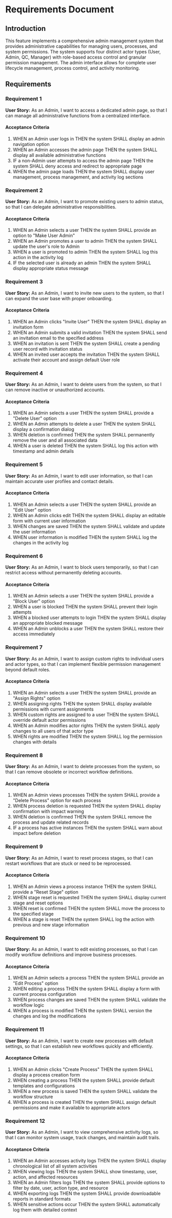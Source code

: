 # Requirements Document

## Introduction

This feature implements a comprehensive admin management system that provides administrative capabilities for managing users, processes, and system permissions. The system supports four distinct actor types (User, Admin, QC, Manager) with role-based access control and granular permission management. The admin interface allows for complete user lifecycle management, process control, and activity monitoring.

## Requirements

### Requirement 1

**User Story:** As an Admin, I want to access a dedicated admin page, so that I can manage all administrative functions from a centralized interface.

#### Acceptance Criteria

1. WHEN an Admin user logs in THEN the system SHALL display an admin navigation option
2. WHEN an Admin accesses the admin page THEN the system SHALL display all available administrative functions
3. IF a non-Admin user attempts to access the admin page THEN the system SHALL deny access and redirect to appropriate page
4. WHEN the admin page loads THEN the system SHALL display user management, process management, and activity log sections

### Requirement 2

**User Story:** As an Admin, I want to promote existing users to admin status, so that I can delegate administrative responsibilities.

#### Acceptance Criteria

1. WHEN an Admin selects a user THEN the system SHALL provide an option to "Make User Admin"
2. WHEN an Admin promotes a user to admin THEN the system SHALL update the user's role to Admin
3. WHEN a user is promoted to admin THEN the system SHALL log this action in the activity log
4. IF the selected user is already an admin THEN the system SHALL display appropriate status message

### Requirement 3

**User Story:** As an Admin, I want to invite new users to the system, so that I can expand the user base with proper onboarding.

#### Acceptance Criteria

1. WHEN an Admin clicks "Invite User" THEN the system SHALL display an invitation form
2. WHEN an Admin submits a valid invitation THEN the system SHALL send an invitation email to the specified address
3. WHEN an invitation is sent THEN the system SHALL create a pending user record with invitation status
4. WHEN an invited user accepts the invitation THEN the system SHALL activate their account and assign default User role

### Requirement 4

**User Story:** As an Admin, I want to delete users from the system, so that I can remove inactive or unauthorized accounts.

#### Acceptance Criteria

1. WHEN an Admin selects a user THEN the system SHALL provide a "Delete User" option
2. WHEN an Admin attempts to delete a user THEN the system SHALL display a confirmation dialog
3. WHEN deletion is confirmed THEN the system SHALL permanently remove the user and all associated data
4. WHEN a user is deleted THEN the system SHALL log this action with timestamp and admin details

### Requirement 5

**User Story:** As an Admin, I want to edit user information, so that I can maintain accurate user profiles and contact details.

#### Acceptance Criteria

1. WHEN an Admin selects a user THEN the system SHALL provide an "Edit User" option
2. WHEN an Admin clicks edit THEN the system SHALL display an editable form with current user information
3. WHEN changes are saved THEN the system SHALL validate and update the user information
4. WHEN user information is modified THEN the system SHALL log the changes in the activity log

### Requirement 6

**User Story:** As an Admin, I want to block users temporarily, so that I can restrict access without permanently deleting accounts.

#### Acceptance Criteria

1. WHEN an Admin selects a user THEN the system SHALL provide a "Block User" option
2. WHEN a user is blocked THEN the system SHALL prevent their login attempts
3. WHEN a blocked user attempts to login THEN the system SHALL display an appropriate blocked message
4. WHEN an Admin unblocks a user THEN the system SHALL restore their access immediately

### Requirement 7

**User Story:** As an Admin, I want to assign custom rights to individual users and actor types, so that I can implement flexible permission management beyond default roles.

#### Acceptance Criteria

1. WHEN an Admin selects a user THEN the system SHALL provide an "Assign Rights" option
2. WHEN assigning rights THEN the system SHALL display available permissions with current assignments
3. WHEN custom rights are assigned to a user THEN the system SHALL override default actor permissions
4. WHEN an Admin modifies actor rights THEN the system SHALL apply changes to all users of that actor type
5. WHEN rights are modified THEN the system SHALL log the permission changes with details

### Requirement 8

**User Story:** As an Admin, I want to delete processes from the system, so that I can remove obsolete or incorrect workflow definitions.

#### Acceptance Criteria

1. WHEN an Admin views processes THEN the system SHALL provide a "Delete Process" option for each process
2. WHEN process deletion is requested THEN the system SHALL display confirmation with impact warning
3. WHEN deletion is confirmed THEN the system SHALL remove the process and update related records
4. IF a process has active instances THEN the system SHALL warn about impact before deletion

### Requirement 9

**User Story:** As an Admin, I want to reset process stages, so that I can restart workflows that are stuck or need to be reprocessed.

#### Acceptance Criteria

1. WHEN an Admin views a process instance THEN the system SHALL provide a "Reset Stage" option
2. WHEN stage reset is requested THEN the system SHALL display current stage and reset options
3. WHEN reset is confirmed THEN the system SHALL move the process to the specified stage
4. WHEN a stage is reset THEN the system SHALL log the action with previous and new stage information

### Requirement 10

**User Story:** As an Admin, I want to edit existing processes, so that I can modify workflow definitions and improve business processes.

#### Acceptance Criteria

1. WHEN an Admin selects a process THEN the system SHALL provide an "Edit Process" option
2. WHEN editing a process THEN the system SHALL display a form with current process configuration
3. WHEN process changes are saved THEN the system SHALL validate the workflow logic
4. WHEN a process is modified THEN the system SHALL version the changes and log the modifications

### Requirement 11

**User Story:** As an Admin, I want to create new processes with default settings, so that I can establish new workflows quickly and efficiently.

#### Acceptance Criteria

1. WHEN an Admin clicks "Create Process" THEN the system SHALL display a process creation form
2. WHEN creating a process THEN the system SHALL provide default templates and configurations
3. WHEN a new process is saved THEN the system SHALL validate the workflow structure
4. WHEN a process is created THEN the system SHALL assign default permissions and make it available to appropriate actors

### Requirement 12

**User Story:** As an Admin, I want to view comprehensive activity logs, so that I can monitor system usage, track changes, and maintain audit trails.

#### Acceptance Criteria

1. WHEN an Admin accesses activity logs THEN the system SHALL display chronological list of all system activities
2. WHEN viewing logs THEN the system SHALL show timestamp, user, action, and affected resources
3. WHEN an Admin filters logs THEN the system SHALL provide options to filter by date, user, action type, and resource
4. WHEN exporting logs THEN the system SHALL provide downloadable reports in standard formats
5. WHEN sensitive actions occur THEN the system SHALL automatically log them with detailed context